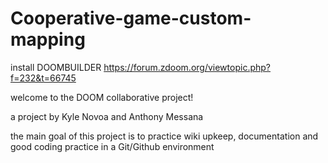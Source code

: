 # Cooperative-game-custom-mapping

install DOOMBUILDER 
https://forum.zdoom.org/viewtopic.php?f=232&t=66745

welcome to the DOOM collaborative project! 

a project by Kyle Novoa and Anthony Messana 

the main goal of this project is to practice wiki upkeep, documentation and good coding practice in a Git/Github environment
